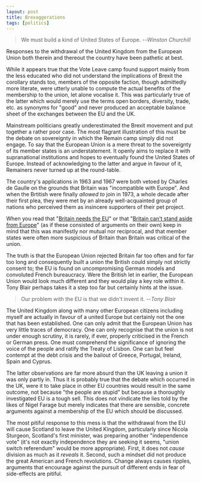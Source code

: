 ```yaml
---
layout: post 
title: Brexaggerations
tags: [politics]
---
```


> We must build a kind of United States of Europe.
> --<cite>Winston Churchill</cite>

Responses to the withdrawal of the United Kingdom from the European Union both therein and thereout the country have been pathetic at best.

While it appears true that the Vote Leave camp found support mainly from the less educated who did not understand the implications of Brexit the corollary stands too, members of the opposite faction, though admittedly more literate, were utterly unable to compute the actual benefits of the membership to the union, let alone vocalise it. This was particularly true of the latter which would merely use the terms open borders, diversity, trade, etc. as synonyms for "good" and never produced an acceptable balance sheet of the exchanges between the EU and the UK.

Mainstream politicians greatly underestimated the Brexit movement and put together a rather poor case. The most flagrant illustration of this must be the debate on sovereignty in which the Remain camp simply did not engage. To say that the European Union is a mere threat to the sovereignty of its member states is an understatement. It openly aims to replace it with supranational institutions and hopes to eventually found the United States of Europe. Instead of acknowledging to the latter and argue in favour of it, Remainers never turned up at the round-table.

The country's applications in 1963 and 1967 were both vetoed by Charles de Gaulle on the grounds that Britain was "incompatible with Europe". And when the Brtitish were finally *allowed to* join in 1973, a whole decade after their first plea, they were met by an already well-acquainted group of nations who perceived them as insincere supporters of their pet project.

When you read that "[Britain needs the EU](http://www.nytimes.com/2016/03/04/opinion/boris-johnson-britain-europe-brexit.html?_r=0)" or that "[Britain can't stand aside from Europe](http://www.dailymail.co.uk/debate/article-3543962/History-teaches-T-stand-aside-Europe-Wellington-Churchill-yes-Lady-Thatcher-confirm.html)" (as if these consisted of arguments on their own) keep in mind that this was manifestly nor mutual nor reciprocal, and that member states were often more suspicious of Britain than Britain was critical of the union. 

The truth is that the European Union rejected Britain far too often and for far too long and consequently built a union the British could simply not strictly consent to; the EU is found on uncompromising German models and convoluted French bureaucracy. Were the British let in earlier, the European Union would look much different and they would play a key role within it. Tony Blair perhaps takes it a step too far but certainly hints at the issue. 

> Our problem with the EU is that we didn't invent it.
> --<cite>Tony Blair</cite> 

The United Kingdom along with many other European citizens including myself are actually in favour of a united Europe but certainly not the one that has been established. One can only admit that the European Union has very little traces of democracy. One can only recognise that the union is not under enough scrutiny, it is rarely, if ever, properly criticised in the French or German press. One must comprehend the significance of ignoring the voice of the people and ratify the Treaty of Lisbon. One can but feel contempt at the debt crisis and the bailout of Greece, Portugal, Ireland, Spain and Cyprus. 

The latter observations are far more absurd than the UK leaving a union it was only partly in. Thus it is probably true that the debate which occurred in the UK, were it to take place in other EU countries would result in the same outcome, not because "the people are stupid" but because a thoroughly investigated EU is a tough sell. This does not vindicate the lies told by the likes of Nigel Farage but merely indicates that there are sensible, concrete arguments against a membership of the EU which should be discussed.

The most pitiful response to this mess is that the withdrawal from the EU will cause Scotland to leave the United Kingdom, particularly since Nicola Sturgeon, Scotland's first minister, was preparing another "independence vote" (it's not exactly independence they are seeking it seems, "union switch referendum" would be more appropriate). First, it does not *cause* division as much as it *reveals* it. Second, such a mindset did not produce the great American and French revolutions. Change always causes ripples, arguments that encourage against the pursuit of different ends in fear of side-effects are pitiful.